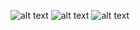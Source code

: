 ![alt text](https://user-images.githubusercontent.com/45587433/222195105-40eb27f8-6273-47ef-8663-edaca27ac7a7.png)
![alt text](https://user-images.githubusercontent.com/45587433/222194774-b30dc515-9db6-4953-8873-981ff57a372a.png)
![alt text](https://user-images.githubusercontent.com/45587433/222195088-962dc0c6-2619-47b2-98e2-6652af6e232e.png)
